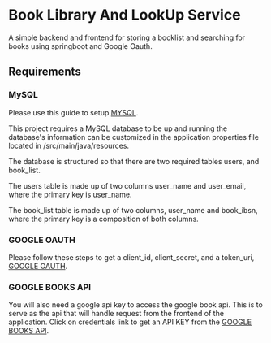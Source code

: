 # Book Library And LookUp Service
A simple backend and frontend for  storing a booklist and searching for books using springboot and Google Oauth.

## Requirements

### MySQL
Please use this guide to setup [MYSQL](https://www.digitalocean.com/community/tutorials/how-to-install-mysql-on-ubuntu-22-04).

This project requires a MySQL database to be up and running the database's
information can be customized in the application properties file located in /src/main/java/resources.

The database is structured so that there are two required tables users, and book_list. 

The users table is made up of two columns
user_name and user_email, where the primary key is user_name. 

The book_list table is made up of two columns, user_name and book_ibsn, where the primary key is a composition of both columns.

### GOOGLE OAUTH
Please follow these steps to get a client_id, client_secret, and a token_uri, [GOOGLE OAUTH](https://developers.google.com/identity/protocols/oauth2).

### GOOGLE BOOKS API
You will also need a google api key to access the google book api. This is to serve as the api that will handle request from the frontend of the application.
Click on credentials link to get an API KEY from the [GOOGLE BOOKS API](https://developers.google.com/books/docs/v1/using#APIKey).
